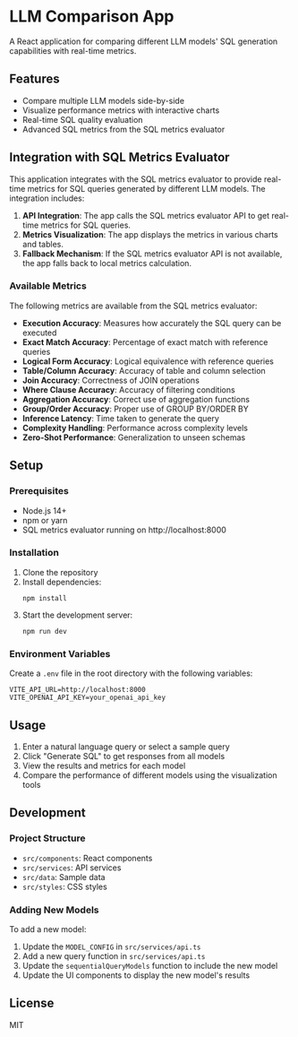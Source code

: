 # LLM Comparison App

A React application for comparing different LLM models' SQL generation capabilities with real-time metrics.

## Features

- Compare multiple LLM models side-by-side
- Visualize performance metrics with interactive charts
- Real-time SQL quality evaluation
- Advanced SQL metrics from the SQL metrics evaluator

## Integration with SQL Metrics Evaluator

This application integrates with the SQL metrics evaluator to provide real-time metrics for SQL queries generated by different LLM models. The integration includes:

1. **API Integration**: The app calls the SQL metrics evaluator API to get real-time metrics for SQL queries.
2. **Metrics Visualization**: The app displays the metrics in various charts and tables.
3. **Fallback Mechanism**: If the SQL metrics evaluator API is not available, the app falls back to local metrics calculation.

### Available Metrics

The following metrics are available from the SQL metrics evaluator:

- **Execution Accuracy**: Measures how accurately the SQL query can be executed
- **Exact Match Accuracy**: Percentage of exact match with reference queries
- **Logical Form Accuracy**: Logical equivalence with reference queries
- **Table/Column Accuracy**: Accuracy of table and column selection
- **Join Accuracy**: Correctness of JOIN operations
- **Where Clause Accuracy**: Accuracy of filtering conditions
- **Aggregation Accuracy**: Correct use of aggregation functions
- **Group/Order Accuracy**: Proper use of GROUP BY/ORDER BY
- **Inference Latency**: Time taken to generate the query
- **Complexity Handling**: Performance across complexity levels
- **Zero-Shot Performance**: Generalization to unseen schemas

## Setup

### Prerequisites

- Node.js 14+
- npm or yarn
- SQL metrics evaluator running on http://localhost:8000

### Installation

1. Clone the repository
2. Install dependencies:
   ```
   npm install
   ```
3. Start the development server:
   ```
   npm run dev
   ```

### Environment Variables

Create a `.env` file in the root directory with the following variables:

```
VITE_API_URL=http://localhost:8000
VITE_OPENAI_API_KEY=your_openai_api_key
```

## Usage

1. Enter a natural language query or select a sample query
2. Click "Generate SQL" to get responses from all models
3. View the results and metrics for each model
4. Compare the performance of different models using the visualization tools

## Development

### Project Structure

- `src/components`: React components
- `src/services`: API services
- `src/data`: Sample data
- `src/styles`: CSS styles

### Adding New Models

To add a new model:

1. Update the `MODEL_CONFIG` in `src/services/api.ts`
2. Add a new query function in `src/services/api.ts`
3. Update the `sequentialQueryModels` function to include the new model
4. Update the UI components to display the new model's results

## License

MIT
